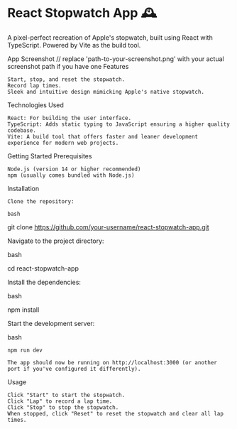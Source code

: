 # React Stopwatch App 🕰️

A pixel-perfect recreation of Apple's stopwatch, built using React with TypeScript. Powered by Vite as the build tool.

App Screenshot // replace 'path-to-your-screenshot.png' with your actual screenshot path if you have one
Features

    Start, stop, and reset the stopwatch.
    Record lap times.
    Sleek and intuitive design mimicking Apple's native stopwatch.

Technologies Used

    React: For building the user interface.
    TypeScript: Adds static typing to JavaScript ensuring a higher quality codebase.
    Vite: A build tool that offers faster and leaner development experience for modern web projects.

Getting Started
Prerequisites

    Node.js (version 14 or higher recommended)
    npm (usually comes bundled with Node.js)

Installation

    Clone the repository:

    bash

git clone https://github.com/your-username/react-stopwatch-app.git

Navigate to the project directory:

bash

cd react-stopwatch-app

Install the dependencies:

bash

npm install

Start the development server:

bash

    npm run dev

    The app should now be running on http://localhost:3000 (or another port if you've configured it differently).

Usage

    Click "Start" to start the stopwatch.
    Click "Lap" to record a lap time.
    Click "Stop" to stop the stopwatch.
    When stopped, click "Reset" to reset the stopwatch and clear all lap times.
